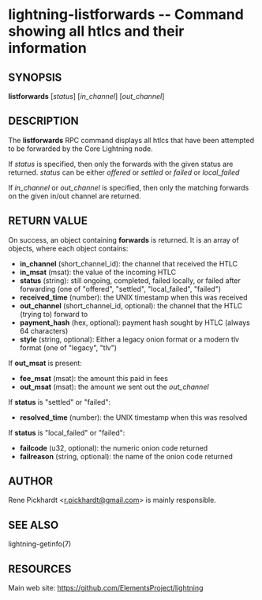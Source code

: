 lightning-listforwards -- Command showing all htlcs and their information
=========================================================================

SYNOPSIS
--------

**listforwards** [*status*] [*in_channel*] [*out_channel*]

DESCRIPTION
-----------

The **listforwards** RPC command displays all htlcs that have been
attempted to be forwarded by the Core Lightning node.

If *status* is specified, then only the forwards with the given status are returned.
*status* can be either *offered* or *settled* or *failed* or *local_failed*

If *in_channel* or *out_channel* is specified, then only the matching forwards
on the given in/out channel are returned.

RETURN VALUE
------------

[comment]: # (GENERATE-FROM-SCHEMA-START)
On success, an object containing **forwards** is returned.  It is an array of objects, where each object contains:

- **in\_channel** (short\_channel\_id): the channel that received the HTLC
- **in\_msat** (msat): the value of the incoming HTLC
- **status** (string): still ongoing, completed, failed locally, or failed after forwarding (one of "offered", "settled", "local_failed", "failed")
- **received\_time** (number): the UNIX timestamp when this was received
- **out\_channel** (short\_channel\_id, optional): the channel that the HTLC (trying to) forward to
- **payment\_hash** (hex, optional): payment hash sought by HTLC (always 64 characters)
- **style** (string, optional): Either a legacy onion format or a modern tlv format (one of "legacy", "tlv")

If **out\_msat** is present:

  - **fee\_msat** (msat): the amount this paid in fees
  - **out\_msat** (msat): the amount we sent out the *out_channel*

If **status** is "settled" or "failed":

  - **resolved\_time** (number): the UNIX timestamp when this was resolved

If **status** is "local_failed" or "failed":

  - **failcode** (u32, optional): the numeric onion code returned
  - **failreason** (string, optional): the name of the onion code returned

[comment]: # (GENERATE-FROM-SCHEMA-END)

AUTHOR
------

Rene Pickhardt <<r.pickhardt@gmail.com>> is mainly responsible.

SEE ALSO
--------

lightning-getinfo(7)

RESOURCES
---------

Main web site: <https://github.com/ElementsProject/lightning>

[comment]: # ( SHA256STAMP:39c71b957590f6a9b321120e7f337216833efd94f0144560da5cd55c91fee35c)
